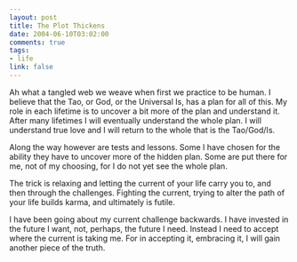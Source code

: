 ```yaml
--- 
layout: post
title: The Plot Thickens
date: 2004-06-10T03:02:00
comments: true
tags:
- life
link: false
---
```

Ah what a tangled web we weave when first we practice to be human. I believe that the Tao, or God, or the Universal Is, has a plan for all of this. My role in each lifetime is to uncover a bit more of the plan and understand it. After many lifetimes I will eventually understand the whole plan. I will understand true love and I will return to the whole that is the Tao/God/Is.

Along the way however are tests and lessons. Some I have chosen for the ability they have to uncover more of the hidden plan. Some are put there for me, not of my choosing, for I do not yet see the whole plan.

The trick is relaxing and letting the current of your life carry you to, and then through the challenges. Fighting the current, trying to alter the path of your life builds karma, and ultimately is futile.

I have been going about my current challenge backwards. I have invested in the future I want, not, perhaps, the future I need. Instead I need to accept where the current is taking me. For in accepting it, embracing it, I will gain another piece of the truth.
